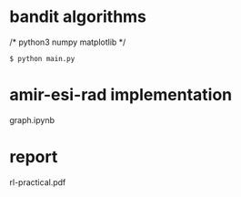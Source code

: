 # bandit algorithms

/* python3 numpy matplotlib */

```
$ python main.py
```

# amir-esi-rad implementation
graph.ipynb


# report
rl-practical.pdf
